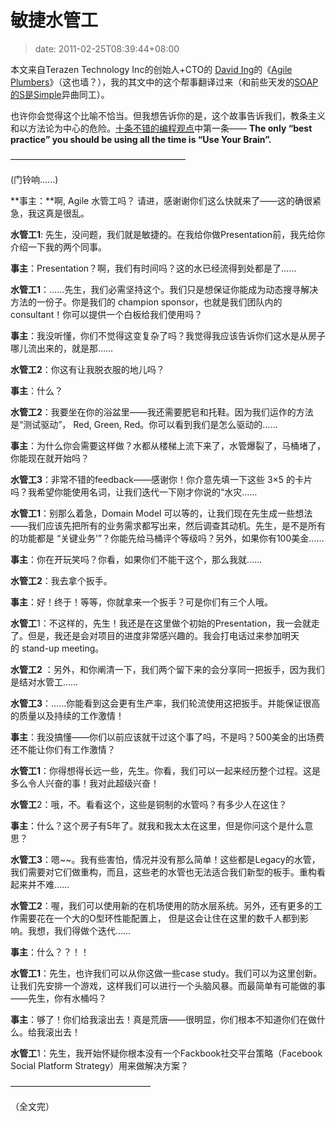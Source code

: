# 敏捷水管工
>date: 2011-02-25T08:39:44+08:00


本文来自Terazen Technology Inc的创始人+CTO的 [David Ing](http://ca.linkedin.com/in/davidjing)的《[Agile Plumbers](http://david.ing.name/2010/12/24/agile-plumbers/)》（这也墙？），我的其文中的这个帮事翻译过来（和前些天发的[SOAP的S是Simple](https://coolshell.cn/articles/3585.html "SOAP的S是Simple")异曲同工）。


也许你会觉得这个比喻不恰当。但我想告诉你的是，这个故事告诉我们，教条主义和以方法论为中心的危险。[十条不错的编程观点](https://coolshell.cn/articles/2424.html "十条不错的编程观点")中第一条—— **The only “best practice” you should be using all the time is “Use Your Brain”.**


————————————————————


(门铃响……)


**事主：**啊, Agile 水管工吗？ 请进，感谢谢你们这么快就来了——这的确很紧急，我这真是很乱。


**水管工1**: 先生，没问题，我们就是敏捷的。在我给你做Presentation前，我先给你介绍一下我的两个同事。


**事主**：Presentation？啊，我们有时间吗？这的水已经流得到处都是了……


**水管工1**：……先生，我们必需坚持这个。我们只是想保证你能成为动态搜寻解决方法的一份子。你是我们的 champion sponsor，也就是我们团队内的 consultant！你可以提供一个白板给我们使用吗？


**事主**：我没听懂，你们不觉得这变复杂了吗？我觉得我应该告诉你们这水是从房子哪儿流出来的，就是那……


**水管工2**：你这有让我脱衣服的地儿吗？


**事主**：什么？



**水管工2**：我要坐在你的浴盆里——我还需要肥皂和托鞋。因为我们运作的方法是“测试驱动”， Red, Green, Red。你可以看到我们是怎么驱动的……


**事主**：为什么你会需要这样做？水都从楼梯上流下来了，水管爆裂了，马桶堵了，你能现在就开始吗？


**水管工3**：非常不错的feedback——感谢你！你介意先填一下这些 3×5 的卡片吗？我希望你能使用名词，让我们迭代一下刚才你说的“水灾……


**水管工1**：别那么着急，Domain Model 可以等的，让我们现在先生成一些想法——我们应该先把所有的业务需求都写出来，然后调查其动机。先生，是不是所有的功能都是 “关键业务’”？你能先给马桶评个等级吗？另外，如果你有100美金……


**事主**：你在开玩笑吗？你看，如果你们不能干这个，那么我就……


**水管工2**：我去拿个扳手。


**事主**：好！终于！等等，你就拿来一个扳手？可是你们有三个人哦。


**水管工**1：不这样的，先生！我还是在这里做个初始的Presentation，我一会就走了。但是，我还是会对项目的进度非常感兴趣的。我会打电话过来参加明天的 stand-up meeting。


**水管工2** ：另外，和你阐清一下，我们两个留下来的会分享同一把扳手，因为我们是结对水管工……


**水管工3**：……你能看到这会更有生产率，我们轮流使用这把扳手。并能保证很高的质量以及持续的工作激情！


**事主**：我没搞懂——你们以前应该就干过这个事了吗，不是吗？500美金的出场费还不能让你们有工作激情？


**水管工1**：你得想得长远一些，先生。你看，我们可以一起来经历整个过程。这是多么令人兴奋的事！我对此超级兴奋！


**水管工**2：哦，不。看看这个，这些是铜制的水管吗？有多少人在这住？


**事主**：什么？这个房子有5年了。就我和我太太在这里，但是你问这个是什么意思？


**水管工3**：嗯~~。我有些害怕，情况并没有那么简单！这些都是Legacy的水管，我们需要对它们做重构，而且，这些老的水管也无法适合我们新型的板手。重构看起来并不难……


**水管工2**：喔，我们可以使用新的在机场使用的防水层系统。另外，还有更多的工作需要花在一个大的O型环性能配置上， 但是这会让住在这里的数千人都到影响。我想，我们得做个迭代……


**事主**：什么？？！！


**水管工1**：先生，也许我们可以从你这做一些case study。我们可以为这里创新。让我们先安排一个游戏，这样我们可以进行一个头脑风暴。而最简单有可能做的事——先生，你有水桶吗？


**事主**：够了！你们给我滚出去！真是荒唐——很明显，你们根本不知道你们在做什么。给我滚出去！


**水管工**1：先生，我开始怀疑你根本没有一个Fackbook社交平台策略（Facebook Social Platform Strategy）用来做解决方案？


————————————————


（全文完）



